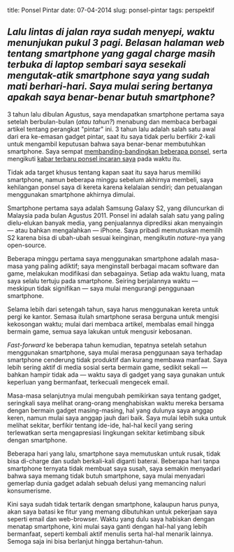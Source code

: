 title: Ponsel Pintar
date: 07-04-2014
slug: ponsel-pintar
tags: perspektif

## _Lalu lintas di jalan raya sudah menyepi, waktu menunjukan pukul 3 pagi. Belasan halaman web tentang smartphone yang gagal charge  masih terbuka di laptop sembari saya sesekali mengutak-atik smartphone saya yang sudah mati berhari-hari. Saya mulai sering bertanya apakah saya benar-benar butuh smartphone?_

3 tahun lalu dibulan Agustus, saya mendapatkan smartphone pertama saya setelah berbulan-bulan (_atau tahun?_) menabung dan membaca berbagai artikel tentang perangkat "pintar" ini. 3 tahun lalu adalah salah satu awal dari era ke-emasan gadget pintar, saat itu saya tidak perlu berfikir 2-kali untuk mengambil keputusan bahwa saya benar-benar membutuhkan smartphone. Saya sempat [membanding-bandingkan beberapa ponsel](/2008/05/sony-ericsson-xperia-x1-saingan-iphone.html), serta mengikuti [kabar terbaru ponsel incaran saya](/2008/11/se-xperia-htc-touch-hd-atau-htc-touch-pro.html) pada waktu itu.

Tidak ada target khusus tentang kapan saat itu saya harus memiliki smartphone, namun beberapa minggu sebelum akhirnya membeli, saya kehilangan ponsel saya di kereta karena kelalaian sendiri; dan petualangan menggunakan smartphone akhirnya dimulai.

Smartphone pertama saya adalah Samsung Galaxy S2, yang diluncurkan di Malaysia pada bulan Agustus 2011. Ponsel ini adalah salah satu yang paling dielu-elukan banyak media, yang penjualannya diprediksi akan menyaingin — atau bahkan mengalahkan — iPhone. Saya pribadi memutuskan memilih S2 karena bisa di ubah-ubah sesuai keinginan, mengikutin _nature_-nya yang open-source.

Beberapa minggu pertama saya menggunakan smartphone adalah masa-masa yang paling adiktif; saya menginstall berbagai macam software dan game, melakukan modifikasi dan sebagainya. Setiap ada waktu luang, mata saya selalu tertuju pada smartphone. Seiring berjalannya waktu — meskipun tidak signifikan — saya mulai mengurangi penggunaan smartphone.

Selama lebih dari setengah tahun, saya harus menggunakan kereta untuk pergi ke kantor. Semasa itulah smartphone serasa berguna untuk mengisi kekosongan waktu; mulai dari membaca artikel, membalas email hingga bermain game, semua saya lakukan untuk mengusir kebosanan. 

_Fast-forward_ ke beberapa tahun kemudian, tepatnya setelah setahun menggunakan smartphone, saya mulai merasa penggunaan saya terhadap smartphone cenderung tidak produktif dan kurang membawa manfaat. Saya lebih sering aktif di media sosial serta bermain game, sedikit sekali — bahkan hampir tidak ada — waktu saya di gadget yang saya gunakan untuk keperluan yang bermanfaat, terkecuali mengecek email.

Masa-masa selanjutnya mulai mengubah pemikirkan saya tentang gadget, seringkali saya melihat orang-orang menghabiskan waktu mereka bersama dengan bermain gadget masing-masing, hal yang dulunya saya anggap keren, namun mulai saya anggap jauh dari baik. Saya mulai lebih suka untuk melihat sekitar, berfikir tentang ide-ide, hal-hal kecil yang sering terlewatkan serta mengapresiasi lingkungan sekitar ketimbang sibuk dengan smartphone.

Beberapa hari yang lalu, smartphone saya memutuskan untuk rusak, tidak bisa di-charge dan sudah berkali-kali diganti baterai. Beberapa hari tanpa smartphone ternyata tidak membuat saya susah, saya semakin menyadari bahwa saya memang tidak butuh smartphone, saya mulai menyadari gemerlap dunia gadget adalah sebuah delusi yang memancing naluri konsumerisme.

Kini saya sudah tidak tertarik dengan smartphone, kalaupun harus punya, akan saya batasi ke fitur yang memang dibutuhkan untuk pekerjaan saya seperti email dan web-browser. Waktu yang dulu saya habiskan dengan menatap smartphone, kini mulai saya ganti dengan hal-hal yang lebih bermanfaat, seperti kembali aktif menulis serta hal-hal menarik lainnya. Semoga saja ini bisa berlanjut hingga bertahun-tahun. 